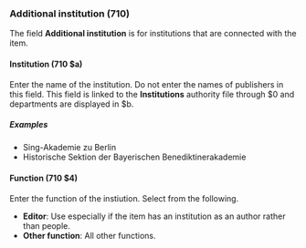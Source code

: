 ### Additional institution (710)

The field **Additional institution** is for institutions that are connected with the item.  

#### Institution (710 $a)

Enter the name of the institution. Do not enter the names of publishers in
this field. This field is linked to the **Institutions** authority file through $0 and departments are displayed in $b.  

##### Examples

- Sing-Akademie zu Berlin
- Historische Sektion der Bayerischen Benediktinerakademie  

#### Function (710 $4)

Enter the function of the instiution. Select from the following.

- **Editor**: Use especially if the item has an institution as an author rather than people.
- **Other function**: All other functions.
